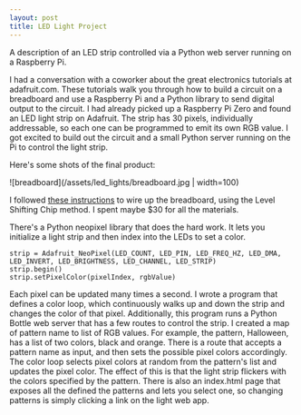 ```yaml
---
layout: post
title: LED Light Project
---
```


A description of an LED strip controlled via a Python web server running on a Raspberry Pi.

I had a conversation with a coworker about the great electronics tutorials at adafruit.com. These tutorials walk you through how to build a circuit on a breadboard and use a Raspberry Pi and a Python library to send digital output to the circuit. I had already picked up a Raspberry Pi Zero and found an LED light strip on Adafruit. The strip has 30 pixels, individually addressable, so each one can be programmed to emit its own RGB value. I got excited to build out the circuit and a small Python server running on the Pi to control the light strip.

Here's some shots of the final product:

![breadboard](/assets/led_lights/breadboard.jpg | width=100)

I followed [these instructions](https://learn.adafruit.com/neopixels-on-raspberry-pi/raspberry-pi-wiring) to wire up the breadboard, using the Level Shifting Chip method. I spent maybe $30 for all the materials.

There's a Python neopixel library that does the hard work. It lets you initialize a light strip and then index into the LEDs to set a color.

```
strip = Adafruit_NeoPixel(LED_COUNT, LED_PIN, LED_FREQ_HZ, LED_DMA, LED_INVERT, LED_BRIGHTNESS, LED_CHANNEL, LED_STRIP)
strip.begin()
strip.setPixelColor(pixelIndex, rgbValue)
```

Each pixel can be updated many times a second. I wrote a program that defines a color loop, which continuously walks up and down the strip and changes the color of that pixel. Additionally, this program runs a Python Bottle web server that has a few routes to control the strip. I created a map of pattern name to list of RGB values. For example, the pattern, Halloween, has a list of two colors, black and orange. There is a route that accepts a pattern name as input, and then sets the possible pixel colors accordingly. The color loop selects pixel colors at random from the pattern's list and updates the pixel color. The effect of this is that the light strip flickers with the colors specified by the pattern. There is also an index.html page that exposes all the defined the patterns and lets you select one, so changing patterns is simply clicking a link on the light web app. 
